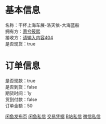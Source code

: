 # 基本信息

名称：干杯上海车展-洛天依-大海蓝船<br>
拥有方：[萧兮筱熙](https://space.bilibili.com/36396615)<br>
接收方：[请输入内容404](https://space.bilibili.com/524486358)<br>
是否现货：true<br>

# 订单信息

是否现款：true<br>
是否到货：false<br>
期货时间：1y<br>
货到付款：false<br>
订单金额：50<br>

[闲鱼发布页](https://m.tb.cn/h.5h0T7kF?tk=HhJBWYO30i6)
[闲鱼私信](https://qg46.github.io/i0/20231017/QQ图片20231017231133.jpg)
[交易凭据](https://qg46.github.io/i0/20231017/QQ图片20231017231828.jpg)
[B站私信](https://qg46.github.io/i0/20231017/QQ图片20231017231939.jpg)
[微信私信](https://qg46.github.io/i0/20231017/QQ图片20231017232151.jpg)
